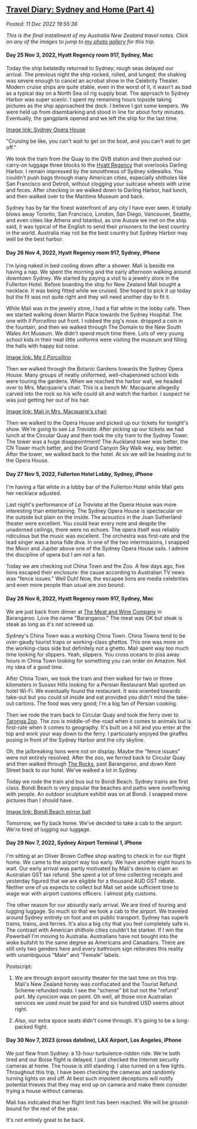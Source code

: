 
[Travel Diary: Sydney and Home (Part 4)](http://analyzethedatanotthedrivel.org/2022/12/11/travel-diary-sydney-and-home-part-4/)
-------------------------------------------------------------------------------------------------------------------------------

*Posted: 11 Dec 2022 19:55:36*

*This is the final installment of my Australia New Zealand travel
notes. Click on any of the images to jump to [my photo
gallery](https://conceptcontrol.smugmug.com/Trips/Overseas/Australia-New-Zealand-2022/)
for this trip.*


#### **Day 25 Nov 3, 2022, Hyatt Regency room 917, Sydney, Mac**

Today the ship belatedly returned to Sydney; rough seas delayed our
arrival. The previous night the ship rocked, rolled, and lunged; the
shaking was severe enough to cancel an acrobat show in the Celebrity
Theater. Modern cruise ships are quite stable, even in the worst of it,
it wasn't as bad as a typical day on a North Sea oil rig supply boat.
The approach to Sydney Harbor was super scenic. I spent my remaining
hours topside taking pictures as the ship approached the dock. I believe
I got some keepers. We were held up from disembarking and stood in line
for about forty minutes. Eventually, the gangplank opened and we left
the ship for the last time.

[Image link: Sydney Opera House](https://conceptcontrol.smugmug.com/Trips/Overseas/Australia-New-Zealand-2022/i-8DNHGRR/A)

"Cruising be like, you can't wait to get on the boat, and you can't wait
to get off."

We took the tram from the Quay to the QVB station and then pushed our
carry-on luggage three blocks to the [Hyatt
Regency](https://www.hyatt.com/en-US/hotel/australia/hyatt-regency-sydney/sydrs)
that overlooks Darling Harbor. I remain impressed by the smoothness of
Sydney sidewalks. You couldn't push bags through many American cities,
especially shitholes like San Francisco and Detroit, without clogging
your suitcase wheels with urine and feces. After checking in we walked
down to Darling Harbor, had lunch, and then walked over to the Maritime
Museum and back.

Sydney has by far the finest waterfront of any city I have ever seen. It
totally blows away Toronto, San Francisco, London, San Diego, Vancouver,
Seattle, and even cities like Athens and Istanbul, as one Aussie we met
on the ship said, it was typical of the English to send their prisoners
to the best country in the world. Australia may not be the best country
but Sydney Harbor may well be the best harbor.


#### **Day 26 Nov 4, 2022, Hyatt Regency room 917, Sydney, iPhone**

I'm lying naked in bed cooling down after a shower. Mali is beside me
having a nap. We spent the morning and the early afternoon walking
around downtown Sydney. We started by paying a visit to a jewelry store
in the Fullerton Hotel. Before boarding the ship for New Zealand Mali
bought a necklace. It was being fitted while we cruised. She hoped to
pick it up today but the fit was not quite right and they will need
another day to fit it.

While Mali was in the jewelry store, I had a flat white in the lobby
cafe. Then we started walking down Martin Place towards the Sydney
Hospital. The one with *Il Porcellino* out front. I rubbed the pig's
nose. dropped a coin in the fountain, and then we walked through The
Domain to the New South Wales Art Museum. We didn't spend much time
there. Lots of very young school kids in their neat little uniforms were
visiting the museum and filling the halls with happy kid noise.

[Image link: Me *Il Porcellino*](https://conceptcontrol.smugmug.com/Trips/Overseas/Australia-New-Zealand-2022/i-kKGfSRz/A)

Then we walked through the Botanic Gardens towards the Sydney Opera
House. Many groups of neatly uniformed, well-chaperoned school kids were
touring the gardens. When we reached the harbor wall, we headed over to
Mrs. Macquarie's chair. This is a bench Mr. Macquarie allegedly carved
into the rock so his wife could sit and watch the harbor. I suspect he
was just getting her out of his hair.

[Image link: Mali in Mrs. Macquarie's chair](https://conceptcontrol.smugmug.com/Trips/Overseas/Australia-New-Zealand-2022/i-S2hzjsV/A)

Then we walked to the Opera House and picked up our tickets for
tonight's show. We're going to see *La Traviata*. After picking up our
tickets we had lunch at the Circular Quay and then took the city tram to
the Sydney Tower. The tower was a huge disappointment! The Auckland
tower was better, the CN Tower much better, and the Grand Canyon Sky
Walk way, way better. After the tower, we walked back to the hotel. At
six we will be heading out to the Opera House.

#### **Day 27 Nov 5, 2022, Fullerton Hotel Lobby, Sydney, iPhone**

I'm having a flat white in a lobby bar of the Fullerton Hotel while Mali
gets her necklace adjusted.

Last night's performance of *La Traviata* at the Opera House was more
interesting than entertaining. The Sydney Opera House is spectacular on
the outside but plain on the inside. The acoustics in the Joan
Sutherland theater were excellent. You could hear every note and despite
the unadorned ceilings, there were no echoes. The opera itself was
reliably ridiculous but the music was excellent. The orchestra was
first-rate and the lead singer was a bona fide diva. In one of the two
intermissions, I snapped the Moon and Jupiter above one of the Sydney
Opera House sails. I admire the discipline of opera but I am not a fan.

Today we are checking out China Town and the Zoo. A few days ago, five
lions escaped their enclosure: the cause according to Australian TV news
was "fence issues." Well Duh! Now, the escapee lions are media
celebrities and even more people than usual are zoo bound.

#### **Day 28 Nov 6, 2022, Hyatt Regency room 917, Sydney, Mac**

We are just back from dinner at [The Meat and Wine
Company](https://themeatandwineco.com/sydney-restaurants/barangaroo/) in
Barangaroo. Love the name "Barangaroo." The meat was OK but steak is
steak as long as it's not screwed up.

Sydney's China Town was a working China Town. China Towns tend to be
over-gaudy tourist traps or working-class ghettos. This one was more on
the working-class side but definitely not a ghetto. Mali spent way too
much time looking for slippers. Yeah, slippers. You cross oceans to piss
away hours in China Town looking for something you can order on Amazon.
Not my idea of a good time.

After China Town, we took the tram and then walked for two or three
kilometers in Sussex Hills looking for a Persian Restaurant Mali spotted
on hotel Wi-Fi. We eventually found the restaurant. It was oriented
towards take-out but you could sit inside and eat provided you didn't
mind the take-out cartons. The food was very good; I'm a big fan of
Persian cooking.

Then we rode the tram back to Circular Quay and took the ferry over to
[Taronga Zoo](https://taronga.org.au/sydney-zoo). The zoo is
middle-of-the-road when it comes to animals but is first-rate when it
comes to geography. It's built on a hill and you enter at the top and
work your way down to the ferry. I particularly enjoyed the giraffes
posing in front of the Sydney Harbor and the city skyline.

Oh, the jailbreaking lions were not on display. Maybe the "fence issues"
were not entirely resolved. After the zoo, we ferried back to Circular
Quay and then walked through [The
Rocks](https://www.sydney.com/destinations/sydney/sydney-city/the-rocks),
past Barangaroo, and down Kent Street back to our hotel. We've walked a
lot in Sydney.

Today we rode the train and bus out to Bondi Beach. Sydney trains are
first class. Bondi Beach is very popular the beaches and paths were
overflowing with people. An outdoor sculpture exhibit was on at Bondi. I
snapped more pictures than I should have.

[Image link: Bondi Beach mirror ball](https://conceptcontrol.smugmug.com/Trips/Overseas/Australia-New-Zealand-2022/i-DtsNvCQ/A)

Tomorrow, we fly back home. We've decided to take a cab to the airport.
We're tired of lugging our luggage.

#### **Day 29 Nov 7, 2022, Sydney Airport Terminal 1, iPhone**

I'm sitting at an Oliver Brown Coffee shop waiting to check in for our
flight home. We came to the airport way too early. We have another eight
hours to wait. Our early arrival was partly motivated by Mali's desire
to claim an Australian GST tax refund. She spent a lot of time
collecting receipts and yesterday figured that we are eligible for a
thousand AUD GST rebate. Neither one of us expects to collect but Mali
set aside sufficient time to wage war with airport customs officers. I
almost pity customs.

The other reason for our absurdly early arrival. We are tired of touring
and lugging luggage. So much so that we took a cab to the airport. We
traveled around Sydney entirely on foot and on public transport. Sydney
has superb trams, trains, and ferries. It's also a big city that you
feel completely safe in. The contrast with American shithole cities
couldn't be starker. If I win the Powerball I'm moving to Australia.
Australians have not bought into the woke bullshit to the same degree as
Americans and Canadians. There are still only two genders here and every
bathroom sign reiterates this reality with unambiguous "Male" and
"Female" labels.

Postscript:

1.  We are through airport security theater for the last time on this
    trip. Mali's New Zealand honey was confiscated and the Tourist
    Refund Scheme refunded *nada*. I see the "scheme" bit but not the
    "refund" part. My cynicism was on point. Oh well, all those nice
    Australian services we used must be paid for and six hundred USD
    seems about right.

2.  Also, our extra space seats didn't come through. It's going to be a
    long-packed flight.

#### **Day 30 Nov 7, 2023 (cross dateline), LAX Airport, Los Angeles, iPhone**

We just flew from Sydney: a 13-hour turbulence-ridden ride. We're both
tired and our Boise flight is delayed. I just checked the Internet
security cameras at home. The house is still standing. I also turned on
a few lights. Throughout this trip, I have been checking the cameras and
randomly turning lights on and off. At best such impotent deceptions
will notify potential thieves that they may end up on camera and make
them consider trying a house without cameras.

Mali has indicated that her flight limit has been reached. We will be
ground-bound for the rest of the year.

It's not entirely great to be back.
